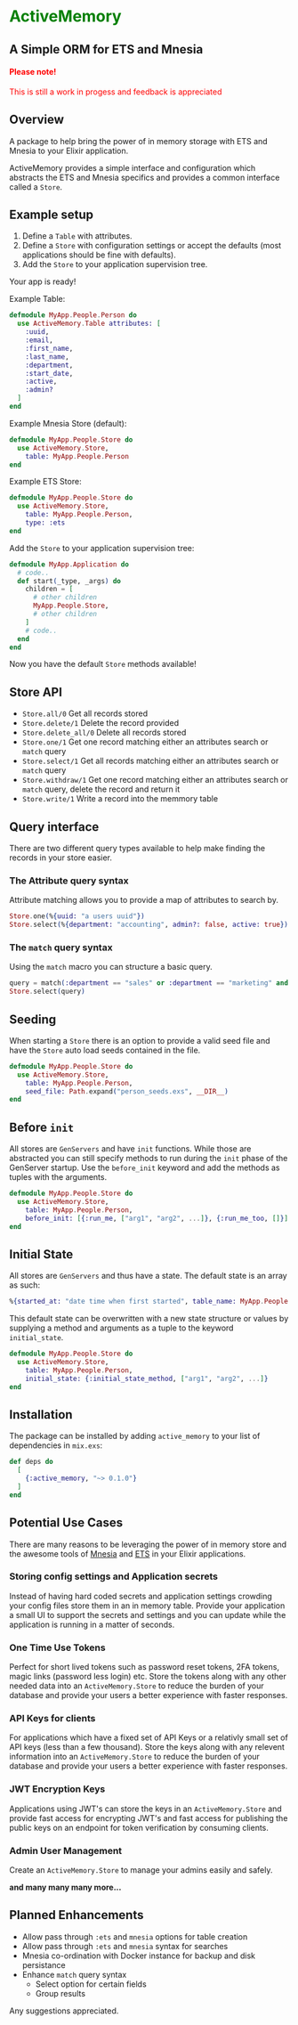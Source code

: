 <h1 style="color: green">ActiveMemory</h1>

## **A Simple ORM for ETS and Mnesia**

<h4 style="color: red">Please note!</h4> 
<p style="color: red">This is still a work in progess and feedback is appreciated</p>

## Overview 

A package to help bring the power of in memory storage with ETS and Mnesia to your Elixir application. 

ActiveMemory provides a simple interface and configuration which abstracts the ETS and Mnesia specifics and provides a common interface called a `Store`.

## Example setup
1. Define a `Table` with attributes.
2. Define a `Store` with configuration settings or accept the defaults (most applications should be fine with defaults). 
3. Add the `Store` to your application supervision tree.

Your app is ready!

Example Table:
```elixir
defmodule MyApp.People.Person do
  use ActiveMemory.Table attributes: [
    :uuid, 
    :email, 
    :first_name,
    :last_name,
    :department,
    :start_date,
    :active,
    :admin?
  ]
end
```
Example Mnesia Store (default):
```elixir
defmodule MyApp.People.Store do
  use ActiveMemory.Store,
    table: MyApp.People.Person
end
```
Example ETS Store:
```elixir
defmodule MyApp.People.Store do
  use ActiveMemory.Store,
    table: MyApp.People.Person,
    type: :ets
end
```

Add the `Store` to your application supervision tree:
```elixir
defmodule MyApp.Application do
  # code..
  def start(_type, _args) do
    children = [
      # other children
      MyApp.People.Store,
      # other children
    ]
    # code..
  end
end
```

Now you have the default `Store` methods available!

## Store API
- `Store.all/0` Get all records stored
- `Store.delete/1` Delete the record provided
- `Store.delete_all/0` Delete all records stored
- `Store.one/1` Get one record matching either an attributes search or `match` query
- `Store.select/1` Get all records matching either an attributes search or `match` query
- `Store.withdraw/1` Get one record matching either an attributes search or `match` query, delete the record and return it
- `Store.write/1` Write a record into the memmory table

## Query interface
There are two different query types available to help make finding the records in your store easier. 
### The Attribute query syntax
Attribute matching allows you to provide a map of attributes to search by.
```elixir
Store.one(%{uuid: "a users uuid"})
Store.select(%{department: "accounting", admin?: false, active: true})
```
### The `match` query syntax
Using the `match` macro you can structure a basic query.  
```elixir
query = match(:department == "sales" or :department == "marketing" and :start_date > last_month)
Store.select(query)
```
## Seeding
When starting a `Store` there is an option to provide a valid seed file and have the `Store` auto load seeds contained in the file.
```elixir
defmodule MyApp.People.Store do
  use ActiveMemory.Store,
    table: MyApp.People.Person,
    seed_file: Path.expand("person_seeds.exs", __DIR__)
end
```

## Before `init`
All stores are `GenServers` and have `init` functions. While those are abstracted you can still specify methods to run during the `init` phase of the GenServer startup. Use the `before_init` keyword and add the methods as tuples with the arguments.
```elixir
defmodule MyApp.People.Store do
  use ActiveMemory.Store,
    table: MyApp.People.Person,
    before_init: [{:run_me, ["arg1", "arg2", ...]}, {:run_me_too, []}]
end
```

##  Initial State
All stores are `GenServers` and thus have a state. The default state is an array as such:
```elixir
%{started_at: "date time when first started", table_name: MyApp.People.Store}
```
This default state can be overwritten with a new state structure or values by supplying a method and arguments as a tuple to the keyword `initial_state`.

```elixir
defmodule MyApp.People.Store do
  use ActiveMemory.Store,
    table: MyApp.People.Person,
    initial_state: {:initial_state_method, ["arg1", "arg2", ...]}
end
```

## Installation

The package can be installed
by adding `active_memory` to your list of dependencies in `mix.exs`:

```elixir
def deps do
  [
    {:active_memory, "~> 0.1.0"}
  ]
end
```

## Potential Use Cases
There are many reasons to be leveraging the power of in memory store and the awesome tools of [Mnesia](https://www.erlang.org/doc/man/mnesia.html) and [ETS](https://www.erlang.org/doc/man/ets.html) in your Elixir applications.

### Storing config settings and Application secrets
Instead of having hard coded secrets and application settings crowding your config files store them in an in memory table. Provide your application a small UI to support the secrets and settings and you can update while the application is running in a matter of seconds.

### One Time Use Tokens 
Perfect for short lived tokens such as password reset tokens, 2FA tokens, magic links (password less login) etc. Store the tokens along with any other needed data into an `ActiveMemory.Store` to reduce the burden of your database and provide your users a better experience with faster responses.

### API Keys for clients
For applications which have a fixed set of API Keys or a relativly small set of API keys (less than a few thousand). Store the keys along with any relevent information into an `ActiveMemory.Store` to reduce the burden of your database and provide your users a better experience with faster responses.

### JWT Encryption Keys
Applications using JWT's can store the keys in an `ActiveMemory.Store` and provide fast access for encrypting JWT's and fast access for publishing the public keys on an endpoint for token verification by consuming clients.

### Admin User Management
Create an `ActiveMemory.Store` to manage your admins easily and safely. 

**and many many many more...**


## Planned Enhancements
- Allow pass through `:ets` and `mnesia` options for table creation
- Allow pass through `:ets` and `mnesia` syntax for searches
- Mnesia co-ordination with Docker instance for backup and disk persistance
- Enhance `match` query syntax
  - Select option for certain fields
  - Group results

Any suggestions appreciated.
